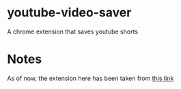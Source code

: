 # youtube-video-saver
A chrome extension that saves youtube shorts

# Notes
As of now, the extension here has been taken from [this link](https://www.geeksforgeeks.org/create-a-chrome-extension-in-html-css-javascript/)
